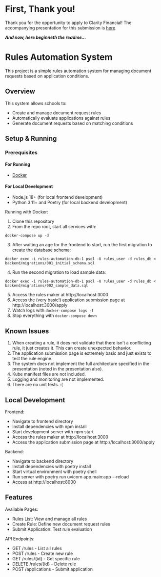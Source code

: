 # First, Thank you!
Thank you for the opportunity to apply to Clarity Financial!  The accompanying presentation for this submission is [here](https://docs.google.com/presentation/d/19xOeXDpxPrlkXCfAEZkP9zr1EjsgKibXvrQOfHBeiZM/edit?usp=sharing).

**_And now, here beginneth the readme..._**

# Rules Automation System

This project is a simple rules automation system for managing document requests based on application conditions.

## Overview

This system allows schools to:
- Create and manage document request rules
- Automatically evaluate applications against rules
- Generate document requests based on matching conditions

## Setup & Running

### Prerequisites 
#### For Running
- [Docker](https://docs.docker.com/get-docker/)
#### For Local Development
- Node.js 18+ (for local frontend development)
- Python 3.11+ and Poetry (for local backend development)

Running with Docker:
1. Clone this repository
2. From the repo root, start all services with: 
```shell
docker-compose up -d
``` 
3. After waiting an age for the frontend to start, run the first migration to create the database schema:    
```shell
docker exec -i rules-automation-db-1 psql -U rules_user -d rules_db < backend/migrations/001_initial_schema.sql
  ```
4. Run the second migration to load sample data:    
```shell
docker exec -i rules-automation-db-1 psql -U rules_user -d rules_db < backend/migrations/002_sample_data.sql
```
5. Access the rules maker at http://localhost:3000
6. Access the (very basic!) application submission page at http://localhost:3000/apply
7. Watch logs with `docker-compose logs -f`
8. Stop everything with `docker-compose down`

## Known Issues
1. When creating a rule, it does not validate that there isn't a conflicting rule, it just creates it.  This can create unexpected behavior.
2. The application submission page is extremely basic and just exists to test the rule engine.
3. The system does not implement the full architecture specified in the presentation (noted in the presentation also). 
4. Kube manifest files are not included.
5. Logging and monitoring are not implemented.
6. There are no unit tests. :( 

## Local Development
Frontend:
- Navigate to frontend directory
- Install dependencies with npm install
- Start development server with npm start
- Access the rules maker at http://localhost:3000
- Access the application submission page at http://localhost:3000/apply

Backend:
- Navigate to backend directory
- Install dependencies with poetry install
- Start virtual environment with poetry shell
- Run server with poetry run uvicorn app.main:app --reload
- Access at http://localhost:8000

## Features

Available Pages:
- Rules List: View and manage all rules
- Create Rule: Define new document request rules
- Submit Application: Test rule evaluation

API Endpoints:
- GET /rules - List all rules
- POST /rules - Create new rule
- GET /rules/{id} - Get specific rule
- DELETE /rules/{id} - Delete rule
- POST /applications - Submit application
